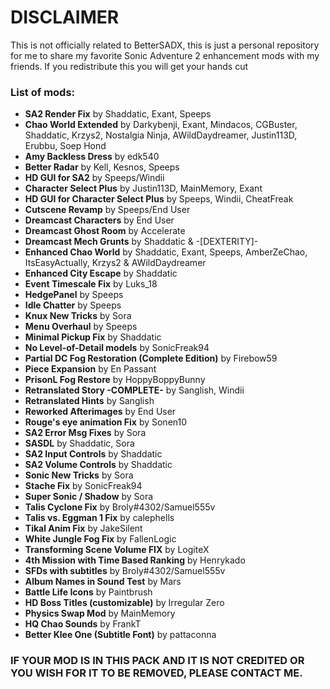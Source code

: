 # DISCLAIMER
This is not officially related to BetterSADX, this is just a personal repository for me to share my favorite Sonic Adventure 2 enhancement mods with my friends.
If you redistribute this you will get your hands cut

### List of mods:

 - **SA2 Render Fix** by Shaddatic, Exant, Speeps  
 - **Chao World Extended** by Darkybenji, Exant, Mindacos, CGBuster, Shaddatic, Krzys2, Nostalgia Ninja, AWildDaydreamer, Justin113D, Erubbu, Soep Hond  
 - **Amy Backless Dress** by edk540  
 - **Better Radar** by Kell, Kesnos, Speeps  
 - **HD GUI for SA2** by Speeps/Windii  
 - **Character Select Plus** by Justin113D, MainMemory, Exant  
 - **HD GUI for Character Select Plus** by Speeps, Windii, CheatFreak  
 - **Cutscene Revamp** by Speeps/End User  
 - **Dreamcast Characters** by End User  
 - **Dreamcast Ghost Room** by Accelerate  
 - **Dreamcast Mech Grunts** by Shaddatic & -[DEXTERITY]-  
 - **Enhanced Chao World** by Shaddatic, Exant, Speeps, AmberZeChao, ItsEasyActually, Krzys2 & AWildDaydreamer 
 - **Enhanced City Escape** by Shaddatic  
 - **Event Timescale Fix** by Luks_18  
 - **HedgePanel** by Speeps  
 - **Idle Chatter** by Speeps  
 - **Knux New Tricks** by Sora  
 - **Menu Overhaul** by Speeps  
 - **Minimal Pickup Fix** by Shaddatic  
 - **No Level-of-Detail models** by SonicFreak94  
 - **Partial DC Fog Restoration (Complete Edition)** by Firebow59  
 - **Piece Expansion** by En Passant  
 - **PrisonL Fog Restore** by HoppyBoppyBunny  
 - **Retranslated Story -COMPLETE-** by Sanglish, Windii  
 - **Retranslated Hints** by Sanglish  
 - **Reworked Afterimages** by End User  
 - **Rouge's eye animation Fix** by Sonen10  
 - **SA2 Error Msg Fixes** by Sora  
 - **SASDL** by Shaddatic, Sora  
 - **SA2 Input Controls** by Shaddatic  
 - **SA2 Volume Controls** by Shaddatic  
 - **Sonic New Tricks** by Sora  
 - **Stache Fix** by SonicFreak94  
 - **Super Sonic / Shadow** by Sora  
 - **Talis Cyclone Fix** by Broly#4302/Samuel555v  
 - **Talis vs. Eggman 1 Fix** by calephells  
 - **Tikal Anim Fix** by JakeSilent  
 - **White Jungle Fog Fix** by FallenLogic  
 - **Transforming Scene Volume FIX** by LogiteX  
 - **4th Mission with Time Based Ranking** by Henrykado  
 - **SFDs with subtitles** by Broly#4302/Samuel555v  
 - **Album Names in Sound Test** by Mars  
 - **Battle Life Icons** by Paintbrush  
 - **HD Boss Titles (customizable)** by Irregular Zero  
 - **Physics Swap Mod** by MainMemory  
 - **HQ Chao Sounds** by FrankT  
 - **Better Klee One (Subtitle Font)** by pattaconna

### **IF YOUR MOD IS IN THIS PACK AND IT IS NOT CREDITED OR YOU WISH FOR IT TO BE REMOVED, PLEASE CONTACT ME.**
